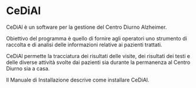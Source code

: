 CeDiAl
======

CeDiAl è un software per la gestione del Centro Diurno Alzheimer.

Obiettivo del programma è quello di fornire agli operatori uno strumento di raccolta e di analisi delle informazioni
relative ai pazienti trattati.

CeDiAl permette la tracciatura dei risultati delle visite, dei risultati dei testi e delle diverse attività svolte dai
pazienti sia durante la permanenza al Centro Diurno sia a casa.

Il Manuale di Installazione descrive come installare CeDiAl.
